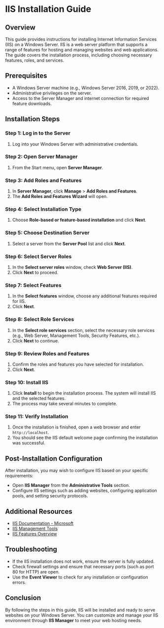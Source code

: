 # IIS Installation Guide

## Overview
This guide provides instructions for installing Internet Information Services (IIS) on a Windows Server. IIS is a web server platform that supports a range of features for hosting and managing websites and web applications. The guide covers the installation process, including choosing necessary features, roles, and services.

## Prerequisites
- A Windows Server machine (e.g., Windows Server 2016, 2019, or 2022).
- Administrative privileges on the server.
- Access to the Server Manager and internet connection for required feature downloads.

## Installation Steps

### Step 1: Log in to the Server
1. Log into your Windows Server with administrative credentials.

### Step 2: Open Server Manager
1. From the Start menu, open **Server Manager**.

### Step 3: Add Roles and Features
1. In **Server Manager**, click **Manage** > **Add Roles and Features**.
2. The **Add Roles and Features Wizard** will open.

### Step 4: Select Installation Type
1. Choose **Role-based or feature-based installation** and click **Next**.

### Step 5: Choose Destination Server
1. Select a server from the **Server Pool** list and click **Next**.

### Step 6: Select Server Roles
1. In the **Select server roles** window, check **Web Server (IIS)**.
2. Click **Next** to proceed.

### Step 7: Select Features
1. In the **Select features** window, choose any additional features required for IIS.
2. Click **Next**.

### Step 8: Select Role Services
1. In the **Select role services** section, select the necessary role services (e.g., Web Server, Management Tools, Security Features, etc.).
2. Click **Next** to continue.

### Step 9: Review Roles and Features
1. Confirm the roles and features you have selected for installation.
2. Click **Next**.

### Step 10: Install IIS
1. Click **Install** to begin the installation process. The system will install IIS and the selected features.
2. The process may take several minutes to complete.

### Step 11: Verify Installation
1. Once the installation is finished, open a web browser and enter `http://localhost`.
2. You should see the IIS default welcome page confirming the installation was successful.

## Post-Installation Configuration
After installation, you may wish to configure IIS based on your specific requirements:
- Open **IIS Manager** from the **Administrative Tools** section.
- Configure IIS settings such as adding websites, configuring application pools, and setting security protocols.

## Additional Resources
- [IIS Documentation - Microsoft](https://learn.microsoft.com/en-us/iis/)
- [IIS Management Tools](https://learn.microsoft.com/en-us/iis/manage/)
- [IIS Features Overview](https://learn.microsoft.com/en-us/iis/get-started/introduction-to-iis/iis-architecture)

## Troubleshooting
- If the IIS installation does not work, ensure the server is fully updated.
- Check firewall settings and ensure that necessary ports (such as port 80 for HTTP) are open.
- Use the **Event Viewer** to check for any installation or configuration errors.

## Conclusion
By following the steps in this guide, IIS will be installed and ready to serve websites on your Windows Server. You can customize and manage your IIS environment through **IIS Manager** to meet your web hosting needs.

